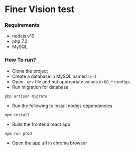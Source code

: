 # Finer Vision test
### Requirements
* nodejs v10
* php 7.2
* MySQL

### How To run?
* Clone the project
* Create a database in MySQL named `test`
* Open `.env` file and put appropriate values in `DB_*` configs.
* Run migration for database
```
php artisan migrate
```
* Run the following to install nodejs dependencies
```
npm install
```
 * Build the frontend react app
 ```
 npm run prod
 ```
 * Open the app url in chrome browser